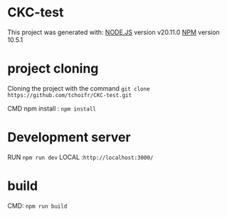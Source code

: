 # CKC-test

This project was generated with:
[NODE.JS](https://nodejs.org/en) version v20.11.0
[NPM](https://www.npmjs.com/) version 10.5.1

# project cloning

Cloning the project with the command `git clone https://github.com/tchoifr/CKC-test.git`

CMD npm install : `npm install`

# Development server

RUN `npm run dev`
LOCAL :`http://localhost:3000/`

# build

CMD: `npm run build`
